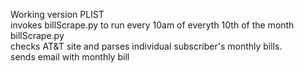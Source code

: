Working version
PLIST  
  invokes billScrape.py to run every 10am of everyth 10th of the month  
billScrape.py  
  checks AT&T site and parses individual subscriber's monthly bills.  
  sends email with monthly bill  
